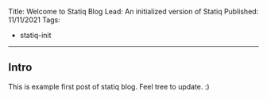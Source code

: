 Title: Welcome to Statiq Blog
Lead: An initialized version of Statiq
Published: 11/11/2021
Tags:
  - statiq-init
---

## Intro
This is example first post of statiq blog. Feel tree to update. :)